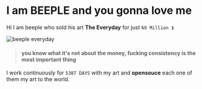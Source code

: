 # I am BEEPLE and you gonna love me

Hi I am beeple who sold his art **The Everyday** for just `69 Million $`

![beeple everyday](https://cdn.vox-cdn.com/thumbor/ff0-Hpbfu6PV8wsdP509CL8DS_U=/0x0:3000x3000/920x613/filters:focal(1260x1260:1740x1740):format(webp)/cdn.vox-cdn.com/uploads/chorus_image/image/68948366/2021_NYR_20447_0001_001_beeple_everydays_the_first_5000_days034733_.0.jpg)


> #### you know what it's not about the money, fucking consistency is the most important thing

I work continuously for `5387 DAYS` with my art and **opensouce** each one of them my art to the world.
